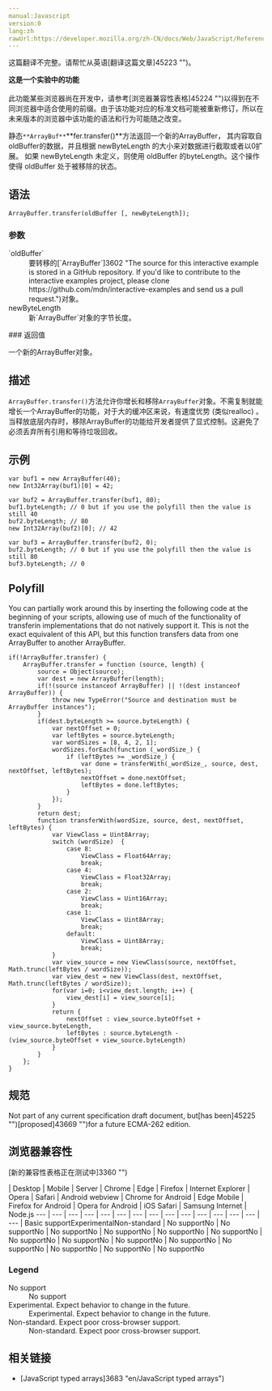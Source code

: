 ```yaml
---
manual:Javascript
version:0
lang:zh
rawUrl:https://developer.mozilla.org/zh-CN/docs/Web/JavaScript/Reference/Global_Objects/ArrayBuffer/transfer#Browser_compatibility
---
```




这篇翻译不完整。请帮忙从英语[翻译这篇文章]45223 "")。






**这是一个实验中的功能**<br></br>此功能某些浏览器尚在开发中，请参考[浏览器兼容性表格]45224 "")以得到在不同浏览器中适合使用的前缀。由于该功能对应的标准文档可能被重新修订，所以在未来版本的浏览器中该功能的语法和行为可能随之改变。





静态`**ArrayBuf**`**fer.transfer()**方法返回一个新的ArrayBuffer， 其内容取自oldBuffer的数据，并且根据 newByteLength 的大小来对数据进行截取或者以0扩展。 如果 newByteLength 未定义，则使用 oldBuffer 的byteLength。这个操作使得 oldBuffer 处于被移除的状态。


## 语法<a name="语法"></a>

```
ArrayBuffer.transfer(oldBuffer [, newByteLength]);
```

### 参数<a name="参数"></a>
<dl><dt id=''>`oldBuffer`</dt><dd>要转移的[`ArrayBuffer`]3602 "The source for this interactive example is stored in a GitHub repository. If you'd like to contribute to the interactive examples project, please clone https://github.com/mdn/interactive-examples and send us a pull request.")对象。</dd><dt id=''>newByteLength</dt><dd>新`ArrayBuffer`对象的字节长度。</dd></dl>
### 返回值<a name="返回值"></a>


一个新的ArrayBuffer对象。


## 描述<a name="描述"></a>


`ArrayBuffer.transfer()`方法允许你增长和移除`ArrayBuffer`对象。不需复制就能增长一个ArrayBuffer的功能，对于大的缓冲区来说，有速度优势 (类似realloc) 。当释放底层内存时，移除ArrayBuffer的功能给开发者提供了显式控制。这避免了必须丢弃所有引用和等待垃圾回收。


## 示例<a name="示例"></a>

```
var buf1 = new ArrayBuffer(40);
new Int32Array(buf1)[0] = 42;

var buf2 = ArrayBuffer.transfer(buf1, 80);
buf1.byteLength; // 0 but if you use the polyfill then the value is still 40
buf2.byteLength; // 80
new Int32Array(buf2)[0]; // 42

var buf3 = ArrayBuffer.transfer(buf2, 0);
buf2.byteLength; // 0 but if you use the polyfill then the value is still 80
buf3.byteLength; // 0
```

## Polyfill<a name="Polyfill"></a>


You can partially work around this by inserting the following code at the beginning of your scripts, allowing use of much of the functionality of transferin implementations that do not natively support it. This is not the exact equivalent of this API, but this function transfers data from one ArrayBuffer to another ArrayBuffer.


```
if(!ArrayBuffer.transfer) {
    ArrayBuffer.transfer = function (source, length) {
        source = Object(source);
        var dest = new ArrayBuffer(length);
        if(!(source instanceof ArrayBuffer) || !(dest instanceof ArrayBuffer)) {
            throw new TypeError("Source and destination must be ArrayBuffer instances");
        }
        if(dest.byteLength >= source.byteLength) {
            var nextOffset = 0;
            var leftBytes = source.byteLength;
            var wordSizes = [8, 4, 2, 1];
            wordSizes.forEach(function (_wordSize_) {
                if (leftBytes >= _wordSize_) {
                    var done = transferWith(_wordSize_, source, dest, nextOffset, leftBytes);
                    nextOffset = done.nextOffset;
                    leftBytes = done.leftBytes;
                }
            });
        }
        return dest;
        function transferWith(wordSize, source, dest, nextOffset, leftBytes) {
            var ViewClass = Uint8Array;
            switch (wordSize)  {
                case 8:
                    ViewClass = Float64Array;
                    break;
                case 4:
                    ViewClass = Float32Array;
                    break;
                case 2:
                    ViewClass = Uint16Array;
                    break;
                case 1:
                    ViewClass = Uint8Array;
                    break;
                default:
                    ViewClass = Uint8Array;
                    break;
            }
            var view_source = new ViewClass(source, nextOffset, Math.trunc(leftBytes / wordSize));
            var view_dest = new ViewClass(dest, nextOffset, Math.trunc(leftBytes / wordSize));
            for(var i=0; i<view_dest.length; i++) {
                view_dest[i] = view_source[i];
            }
            return {
                nextOffset : view_source.byteOffset + view_source.byteLength,
                leftBytes : source.byteLength - (view_source.byteOffset + view_source.byteLength)
            }
        }
    };
}
```

## 规范<a name="规范"></a>


Not part of any current specification draft document, but[has been]45225 "")[proposed]43669 "")for a future ECMA-262 edition.


## 浏览器兼容性<a name="浏览器兼容性"></a>
[新的兼容性表格正在测试中<i></i>]3360 "")

 | <abbr>Desktop<i></i></abbr> | <abbr>Mobile<i></i></abbr> | <abbr>Server<i></i></abbr> 
 | <abbr>Chrome<i></i></abbr> | <abbr>Edge<i></i></abbr> | <abbr>Firefox<i></i></abbr> | <abbr>Internet Explorer<i></i></abbr> | <abbr>Opera<i></i></abbr> | <abbr>Safari<i></i></abbr> | <abbr>Android webview<i></i></abbr> | <abbr>Chrome for Android<i></i></abbr> | <abbr>Edge Mobile<i></i></abbr> | <abbr>Firefox for Android<i></i></abbr> | <abbr>Opera for Android<i></i></abbr> | <abbr>iOS Safari<i></i></abbr> | <abbr>Samsung Internet<i></i></abbr> | <abbr>Node.js<i></i></abbr> 
 ---  |  ---  |  ---  |  ---  |  ---  |  ---  |  ---  |  ---  |  ---  |  ---  |  ---  |  ---  |  ---  |  ---  |  ---  | 
Basic support<abbr>Experimental<i></i></abbr><abbr>Non-standard<i></i></abbr> | <abbr>No support</abbr>No | <abbr>No support</abbr>No | <abbr>No support</abbr>No | <abbr>No support</abbr>No | <abbr>No support</abbr>No | <abbr>No support</abbr>No | <abbr>No support</abbr>No | <abbr>No support</abbr>No | <abbr>No support</abbr>No | <abbr>No support</abbr>No | <abbr>No support</abbr>No | <abbr>No support</abbr>No | <abbr>No support</abbr>No | <abbr>No support</abbr>No 


### Legend<a name="Legend"></a>
<dl><dt id=''><abbr>No support</abbr></dt><dd>No support</dd><dt id=''><abbr>Experimental. Expect behavior to change in the future.<i></i></abbr></dt><dd>Experimental. Expect behavior to change in the future.</dd><dt id=''><abbr>Non-standard. Expect poor cross-browser support.<i></i></abbr></dt><dd>Non-standard. Expect poor cross-browser support.</dd></dl>

## 相关链接<a name="相关链接"></a>

* [JavaScript typed arrays]3683 "en/JavaScript typed arrays")



